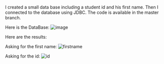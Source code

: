 I created a small data base including a student id and his first name.
Then I connected to the database using JDBC.
The code is available in the master branch.

Here is the DataBase:
![image](https://user-images.githubusercontent.com/90603507/151721936-683e7287-6d9f-4ffc-bc57-be54103382be.png)


Here are the results:

Asking for the first name:
![firstname](https://user-images.githubusercontent.com/90603507/151721609-1591feba-2aae-460a-9e52-90fa6fe0d090.png)


Asking for the id:
![id](https://user-images.githubusercontent.com/90603507/151721685-cf78bb59-e24a-4cdc-839b-b0dc1a7db5b0.png)
